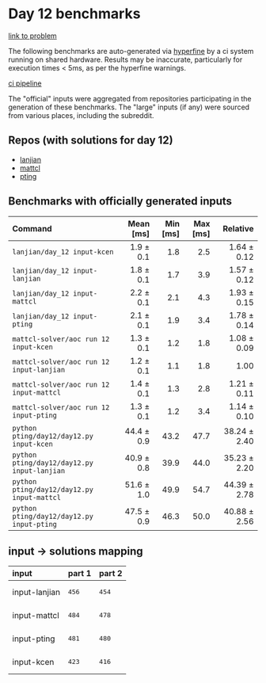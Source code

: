 # Day 12 benchmarks

[link to problem](http://adventofcode.com/2022/day/12)

The following benchmarks are auto-generated via [hyperfine](https://github.com/sharkdp/hyperfine) by a ci system running on shared hardware. Results may be inaccurate, particularly for execution times < 5ms, as per the hyperfine warnings.

[ci pipeline](http://ci.papercode.net:8080/teams/aoc2022/pipelines/aoc-compare-2022)

The "official" inputs were aggregated from repositories participating in the generation of these benchmarks. The "large" inputs (if any) were sourced from various places, including the subreddit.

## Repos (with solutions for day 12)


- [lanjian](https://github.com/LanJian/aoc-2022)
- [mattcl](https://github.com/mattcl/aoc2022)
- [pting](https://github.com/pting/aoc2022)

## Benchmarks with officially generated inputs
| Command | Mean [ms] | Min [ms] | Max [ms] | Relative |
|:---|---:|---:|---:|---:|
| `lanjian/day_12 input-kcen` | 1.9 ± 0.1 | 1.8 | 2.5 | 1.64 ± 0.12 |
| `lanjian/day_12 input-lanjian` | 1.8 ± 0.1 | 1.7 | 3.9 | 1.57 ± 0.12 |
| `lanjian/day_12 input-mattcl` | 2.2 ± 0.1 | 2.1 | 4.3 | 1.93 ± 0.15 |
| `lanjian/day_12 input-pting` | 2.1 ± 0.1 | 1.9 | 3.4 | 1.78 ± 0.14 |
| `mattcl-solver/aoc run 12 input-kcen` | 1.3 ± 0.1 | 1.2 | 1.8 | 1.08 ± 0.09 |
| `mattcl-solver/aoc run 12 input-lanjian` | 1.2 ± 0.1 | 1.1 | 1.8 | 1.00 |
| `mattcl-solver/aoc run 12 input-mattcl` | 1.4 ± 0.1 | 1.3 | 2.8 | 1.21 ± 0.11 |
| `mattcl-solver/aoc run 12 input-pting` | 1.3 ± 0.1 | 1.2 | 3.4 | 1.14 ± 0.10 |
| `python pting/day12/day12.py input-kcen` | 44.4 ± 0.9 | 43.2 | 47.7 | 38.24 ± 2.40 |
| `python pting/day12/day12.py input-lanjian` | 40.9 ± 0.8 | 39.9 | 44.0 | 35.23 ± 2.20 |
| `python pting/day12/day12.py input-mattcl` | 51.6 ± 1.0 | 49.9 | 54.7 | 44.39 ± 2.78 |
| `python pting/day12/day12.py input-pting` | 47.5 ± 0.9 | 46.3 | 50.0 | 40.88 ± 2.56 |

## input -> solutions mapping
|input|part 1|part 2|
|:---|:---|:---|
|input-lanjian|<pre>456</pre>|<pre>454</pre>|
|input-mattcl|<pre>484</pre>|<pre>478</pre>|
|input-pting|<pre>481</pre>|<pre>480</pre>|
|input-kcen|<pre>423</pre>|<pre>416</pre>|
